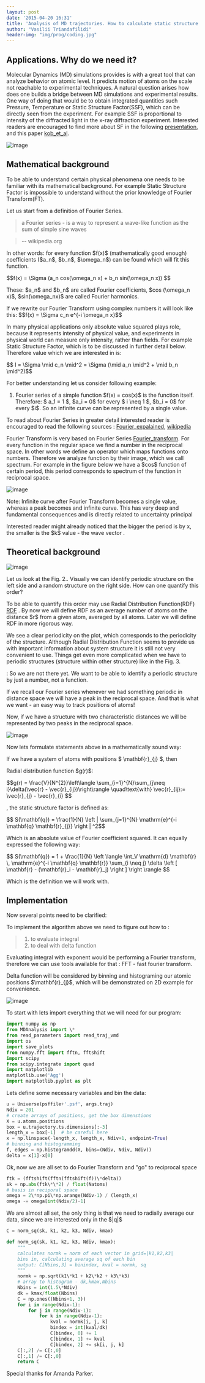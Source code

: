 ```yaml
---
layout: post
date: '2015-04-20 16:31'
title: 'Analysis of MD trajectories. How to calculate static structure factor?'
author: "Vasilii Triandafilidi"
header-img: "img/prog/coding.jpg"
---
```



## Applications. Why do we need it?

Molecular Dynamics (MD) simulations provides is with a great tool that
can analyze behavior on atomic level. It predicts motion of atoms on the
scale not reachable to experimental techniques. A natural question
arises how does one builds a bridge between MD simulations and
experimental results. One way of doing that would be to obtain
integrated quantities such Pressure, Temperature or Static Structure
Factor(SSF), which can be directly seen from the experiment. For example
SSF is proportional to intensity of the diffracted light in the x-ray
diffraction experiment. Interested readers are encouraged to find more
about SF in the following
[presentation](http://www.lehigh.edu/imi/teched/AtModel/Lecture_5_Micoulaut_Atomistics_Glass_Course.pdf),
and this paper
[kob\_et\_al](http://journals.aps.org/prb/abstract/10.1103/PhysRevB.60.3169).

![image](./images/sq/Sq_diffract.jpg)

## Mathematical background


To be able to understand certain physical phenomena one needs to be
familiar with its mathematical background. For example Static Structure
Factor is impossible to understand without the prior knowledge of
Fourier Transform(FT).

Let us start from a definition of Fourier Series.

> a Fourier series - is a way to represent a wave-like function as the
> sum of simple sine waves

> -- wikipedia.org

In other words: for every function \$f(x)\$ (mathematically good enough)
coefficients (\$a\_n\$, \$b\_n\$, \$\\omega\_n\$) can be found which
will fit this function.

\$\$f(x) = \\Sigma (a\_n cos(\\omega\_n x) + b\_n sin(\\omega\_n x))
\$\$

These: \$a\_n\$ and \$b\_n\$ are called Fourier coefficients, \$cos
(\\omega\_n x)\$, \$sin(\\omega\_nx)\$ are called Fourier harmonics.

If we rewrite our Fourier Transform using complex numbers it will look
like this: \$\$f(x) = \\Sigma c\_n e\^{-i \\omega\_n x}\$\$

In many physical applications only absolute value squared plays role,
because it represents intensity of physical value, and experiments in
physical world can measure only intensity, rather than fields. For
example Static Structure Factor, which is to be discussed in further
detail below. Therefore value which we are interested in is:

\$\$ I = \\Sigma \\mid c\_n \\mid\^2 = \\Sigma (\\mid a\_n \\mid\^2 +
\\mid b\_n \\mid\^2)\$\$

For better understanding let us consider following example:

1.  Fourier series of a simple function \$f(x) = cos(x)\$ is the
    function itself. Therefore: \$ a\_1 = 1 \$, \$a\_i = 0\$ for every
    \$ i \\neq 1 \$, \$b\_i = 0\$ for every \$i\$. So an infinite curve
    can be represented by a single value.

To read about Fourier Series in greater detail interested reader is
encouraged to read the following sources :
[Fourier\_expalained](http://math.stackexchange.com/questions/1002/fourier-transform-for-dummies),
[wikipedia](http://en.wikipedia.org/wiki/Fourier_series)

Fourier Transform is very based on Fourier Series
[Fourier\_transform](http://en.wikipedia.org/wiki/Fourier_transform).
For every function in the regular space we find a number in the
reciprocal space. In other words we define an operator which maps
functions onto numbers. Therefore we analyze function by their image,
which we call spectrum. For example in the figure below we have a
\$cos\$ function of certain period, this period corresponds to spectrum
of the function in reciprocal space.

![image](./images/sq/fourier.jpg)

Note: Infinite curve after Fourier Transform becomes a single value,
whereas a peak becomes and infinite curve. This has very deep and
fundamental consequences and is directly related to uncertainty
principal

Interested reader might already noticed that the bigger the period is by
x, the smaller is the \$k\$ value - the wave vector .

Theoretical background
----------------------

![image](./images/sq/RdfSqExplained.jpg)

Let us look at the Fig. 2.. Visually we can identify periodic structure
on the left side and a random structure on the right side. How can one
quantify this order?

To be able to quantify this order may use Radial Distribution
Function(RDF)
[RDF](http://en.wikipedia.org/wiki/Radial_distribution_function) . By
now we will define RDF as an average number of atoms on the distance
\$r\$ from a given atom, averaged by all atoms. Later we will define RDF
in more rigorous way.

We see a clear periodicity on the plot, which corresponds to the periodicity of the structure. Although Radial Distribution Function seems to provide us with important information about system structure it is still not very convenient to use. Things get even more complicated when we have to periodic structures (structure within other structure) like in the Fig. 3.

:   So we are not there yet. We want to be able to identify a periodic
    structure by just a number, not a function.

If we recall our Fourier series whenever we had something periodic in
distance space we will have a peak in the reciprocal space. And that is
what we want - an easy way to track positions of atoms!

Now, if we have a structure with two characteristic distances we will be
represented by two peaks in the reciprocal space.

![image](./images/sq/Sq.jpg)

Now lets formulate statements above in a mathematically sound way:

If we have a system of atoms with positions \$ \\mathbf{r}\_{j} \$, then

Radial distribution function \$g(r)\$:

\$\$g(r) = \\frac{V}{N\^{2}}\\left\\langle
\\sum\_{i=1}\^{N}\\sum\_{j\\neq i}\\delta(\\vec{r} -
\\vec{r}\_{ij})\\right\\rangle \\quad\\text{with} \\vec{r}\_{ij}:=
\\vec{r}\_{j} - \\vec{r}\_{i} \$\$

, the static structure factor is defined as:

\$\$ S(\\mathbf{q}) = \\frac{1}{N} \\left | \\sum\_{j=1}\^{N}
\\mathrm{e}\^{-i \\mathbf{q} \\mathbf{r}\_{j}} \\right | \^2\$\$

Which is an absolute value of Fourier coefficient squared. It can
equally expressed the following way:

\$\$ S(\\mathbf{q}) = 1 + \\frac{1}{N} \\left \\langle \\int\_V
\\mathrm{d} \\mathbf{r} \\, \\mathrm{e}\^{-i \\mathbf{q} \\mathbf{r}}
\\sum\_{i \\neq j} \\delta \\left [ \\mathbf{r} - (\\mathbf{r}\_i -
\\mathbf{r}\_j) \\right ] \\right \\rangle \$\$

Which is the definition we will work with.

Implementation
--------------

Now several points need to be clarified:

To implement the algorithm above we need to figure out how to :

> 1.  to evaluate integral
> 2.  to deal with delta function

Evaluating integral with exponent would be performing a Fourier
transform, therefore we can use tools available for that : FFT - fast
fourier transform.

Delta function will be considered by binning and histograming our atomic
positions \$\\mathbf{r}\_{j}\$, which will be demonstrated on 2D example
for convenience.

![image](./images/sq/histogram.jpg)

To start with lets import everything that we will need for our program:

```python
import numpy as np
from MDAnalysis import \*
from read_parameters import read_traj_vmd
import os
import save_plots
from numpy.fft import fftn, fftshift
import scipy
from scipy.integrate import quad
import matplotlib
matplotlib.use('Agg')
import matplotlib.pyplot as plt
```

Lets define some necessary variables and bin the data:

```python
u = Universe(psffile+'.psf', args.traj)
Ndiv = 201
# create arrays of positions, get the box dimenstions
X = u.atoms.positions
box = u.trajectory.ts.dimensions[:-3]
length_x = box[-1]  # be careful here
x = np.linspace(-length_x, length_x, Ndiv+1, endpoint=True)
# binning and histogramming
f, edges = np.histogramdd(X, bins=(Ndiv, Ndiv, Ndiv))
delta = x[1]-x[0]
```

Ok, now we are all set to do Fourier Transform and "go" to reciprocal
space

```python
ftk = (fftshift(fftn(fftshift(f))\*delta))
sk = np.abs(ftk\*\*2) / float(Natoms)
# basis in reciporal space
omega = 2\*np.pi\*np.arange(Ndiv-1) / (length_x)
omega -= omega[int(Ndiv/2)-1]
```

We are almost all set, the only thing is that we need to radially
average our data, since we are interested only in the \$|q|\$

```python
C = norm_sq(sk, k1, k2, k3, Ndiv, kmax)
```

```python
def norm_sq(sk, k1, k2, k3, Ndiv, kmax):
    """
    calculates normk = norm of each vector in grid=|k1,k2,k3|
    bins in, calculating average sq of each bin
    output: C[Nbins,3] = binindex, kval = normk, sq
    """
    normk = np.sqrt(k1\*k1 + k2\*k2 + k3\*k3)
    # array to histogram - dk,kmax,Nbins
    Nbins = int(1.5\*Ndiv)
    dk = kmax/float(Nbins)
    C = np.ones((Nbins+1, 3))
    for i in range(Ndiv-1):
        for j in range(Ndiv-1):
            for k in range(Ndiv-1):
                kval = normk[i, j, k]
                bindex = int(kval/dk)
                C[bindex, 0] += 1
                C[bindex, 1] += kval
                C[bindex, 2] += sk[i, j, k]
    C[:,2] /= C[:,0]
    C[:,1] /= C[:,0]
    return C
```

Special thanks for Amanda Parker.
